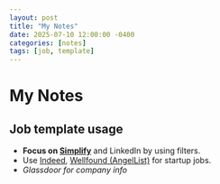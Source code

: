 ```yaml
---
layout: post
title: "My Notes"
date: 2025-07-10 12:00:00 -0400
categories: [notes]
tags: [job, template]
---
```


# My Notes

## Job template usage

- **Focus on [Simplify](https://simplify.jobs)** and LinkedIn by using filters.
- Use [Indeed](https://indeed.com), [Wellfound (AngelList)](https://wellfound.com) for startup jobs.
- *Glassdoor for company info*
